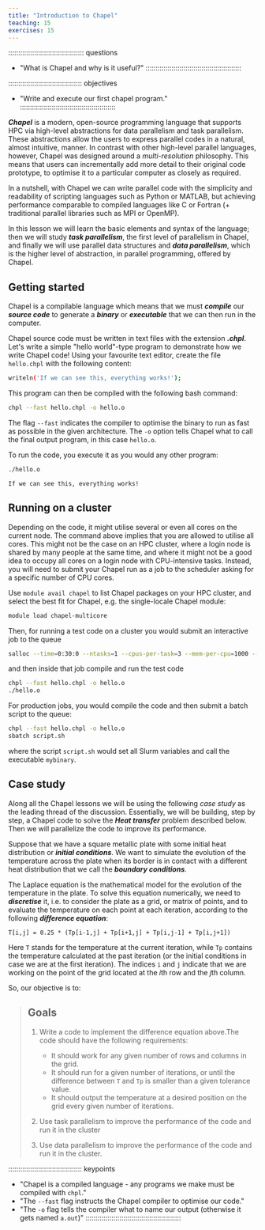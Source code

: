 ```yaml
---
title: "Introduction to Chapel"
teaching: 15 
exercises: 15 
---
```


:::::::::::::::::::::::::::::::::::::: questions
- "What is Chapel and why is it useful?"
::::::::::::::::::::::::::::::::::::::::::::::::

::::::::::::::::::::::::::::::::::::: objectives
- "Write and execute our first chapel program."
::::::::::::::::::::::::::::::::::::::::::::::::

**_Chapel_** is a modern, open-source programming language that supports HPC via high-level
abstractions for data parallelism and task parallelism. These abstractions allow the users to express parallel
codes in a natural, almost intuitive, manner. In contrast with other high-level parallel languages, however,
Chapel was designed around a _multi-resolution_ philosophy.  This means that users can incrementally add more
detail to their original code prototype, to optimise it to a particular computer as closely as required.

In a nutshell, with Chapel we can write parallel code with the simplicity and readability of scripting
languages such as Python or MATLAB, but achieving performance comparable to compiled languages like C or
Fortran (+ traditional parallel libraries such as MPI or OpenMP).

In this lesson we will learn the basic elements and syntax of the language; then we will study **_task
parallelism_**, the first level of parallelism in Chapel, and finally we will use parallel data structures and
**_data parallelism_**, which is the higher level of abstraction, in parallel programming, offered by Chapel.

## Getting started

Chapel is a compilable language which means that we must **_compile_** our **_source code_** to generate a
**_binary_** or **_executable_** that we can then run in the computer.

Chapel source code must be written in text files with the extension **_.chpl_**. Let's write a simple "hello
world"-type program to demonstrate how we write Chapel code! Using your favourite text editor, create the file
`hello.chpl` with the following content:

```bash
writeln('If we can see this, everything works!');
```

This program can then be compiled with the following bash command:

```bash
chpl --fast hello.chpl -o hello.o
```

The flag `--fast` indicates the compiler to optimise the binary to run as fast as possible in the given
architecture. The `-o` option tells Chapel what to call the final output program, in this case `hello.o`.

To run the code, you execute it as you would any other program:

```bash
./hello.o
```
```output
If we can see this, everything works!
```

## Running on a cluster

Depending on the code, it might utilise several or even all cores on the current node. The command above
implies that you are allowed to utilise all cores. This might not be the case on an HPC cluster, where a login
node is shared by many people at the same time, and where it might not be a good idea to occupy all cores on a
login node with CPU-intensive tasks. Instead, you will need to submit your Chapel run as a job to the
scheduler asking for a specific number of CPU cores.

Use `module avail chapel` to list Chapel packages on your HPC cluster, and select the best fit for Chapel,
e.g. the single-locale Chapel module:

```bash
module load chapel-multicore
```

Then, for running a test code on a cluster you would submit an interactive job to the queue

```bash
salloc --time=0:30:0 --ntasks=1 --cpus-per-task=3 --mem-per-cpu=1000 --account=def-guest
```

and then inside that job compile and run the test code

```bash
chpl --fast hello.chpl -o hello.o
./hello.o
```

For production jobs, you would compile the code and then submit a batch script to the queue:

```bash
chpl --fast hello.chpl -o hello.o
sbatch script.sh
```

where the script `script.sh` would set all Slurm variables and call the executable `mybinary`.

## Case study

Along all the Chapel lessons we will be using the following _case study_ as the leading thread of the
discussion. Essentially, we will be building, step by step, a Chapel code to solve the **_Heat transfer_**
problem described below.  Then we will parallelize the code to improve its performance.

Suppose that we have a square metallic plate with some initial heat distribution or **_initial
conditions_**. We want to simulate the evolution of the temperature across the plate when its border is in
contact with a different heat distribution that we call the **_boundary conditions_**.

The Laplace equation is the mathematical model for the evolution of the temperature in the plate. To solve
this equation numerically, we need to **_discretise_** it, i.e. to consider the plate as a grid, or matrix of
points, and to evaluate the temperature on each point at each iteration, according to the following
**_difference equation_**:

```chpl
T[i,j] = 0.25 * (Tp[i-1,j] + Tp[i+1,j] + Tp[i,j-1] + Tp[i,j+1])
```

Here `T` stands for the temperature at the current iteration, while `Tp` contains the temperature calculated
at the past iteration (or the initial conditions in case we are at the first iteration). The indices `i` and
`j` indicate that we are working on the point of the grid located at the *i*th row and the *j*th column.

So, our objective is to:

> ## Goals
> 1. Write a code to implement the difference equation above.The code should
>    have the following requirements:
>
>    * It should work for any given number of rows and columns in the grid.
>    * It should run for a given number of iterations, or until the difference
>      between `T` and `Tp` is smaller than a given tolerance value.
>    * It should output the temperature at a desired position on the grid every
>      given number of iterations.
>
> 2. Use task parallelism to improve the performance of the code and run it in
>    the cluster
> 3. Use data parallelism to improve the performance of the code and run it in
>    the cluster.

::::::::::::::::::::::::::::::::::::: keypoints
- "Chapel is a compiled language - any programs we make must be compiled with `chpl`."
- "The `--fast` flag instructs the Chapel compiler to optimise our code."
- "The `-o` flag tells the compiler what to name our output (otherwise it gets named `a.out`)"
::::::::::::::::::::::::::::::::::::::::::::::::
